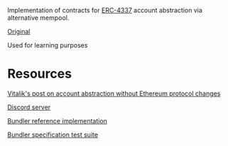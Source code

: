 Implementation of contracts for [ERC-4337](https://eips.ethereum.org/EIPS/eip-4337) account abstraction via alternative mempool.

[Original](https://github.com/defihook/account-abstraction)

Used for learning purposes

# Resources

[Vitalik's post on account abstraction without Ethereum protocol changes](https://medium.com/infinitism/erc-4337-account-abstraction-without-ethereum-protocol-changes-d75c9d94dc4a)

[Discord server](http://discord.gg/fbDyENb6Y9)

[Bundler reference implementation](https://github.com/eth-infinitism/bundler)

[Bundler specification test suite](https://github.com/eth-infinitism/bundler-spec-tests)
